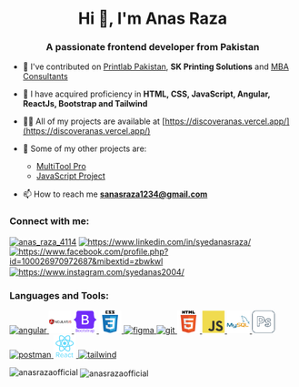 <h1 align="center">Hi 👋, I'm Anas Raza</h1>
<h3 align="center">A passionate frontend developer from Pakistan</h3>

- 🔭 I've contributed on [Printlab Pakistan](https://app.printlab.stepwaysoftwares.com/#/), **SK Printing Solutions** and [MBA Consultants](https://mbaconsultants.com.pk/)

- 🌱 I have acquired proficiency in **HTML, CSS, JavaScript, Angular, ReactJs, Bootstrap and Tailwind**

- 👨‍💻 All of my projects are available at [https://discoveranas.vercel.app/](https://discoveranas.vercel.app/)

- 🚀 Some of my other projects are:
  - [MultiTool Pro](https://multitoolpro.vercel.app/)
  - [JavaScript Project](https://jssimpleprojects.vercel.app/)

- 📫 How to reach me **sanasraza1234@gmail.com**

<h3 align="left">Connect with me:</h3>
<p align="left">
<a href="https://twitter.com/anas_raza_4114" target="blank"><img align="center" src="https://raw.githubusercontent.com/rahuldkjain/github-profile-readme-generator/master/src/images/icons/Social/twitter.svg" alt="anas_raza_4114" height="30" width="40" /></a>
<a href="https://linkedin.com/in/https://www.linkedin.com/in/syedanasraza/" target="blank"><img align="center" src="https://raw.githubusercontent.com/rahuldkjain/github-profile-readme-generator/master/src/images/icons/Social/linked-in-alt.svg" alt="https://www.linkedin.com/in/syedanasraza/" height="30" width="40" /></a>
<a href="https://fb.com/https://www.facebook.com/profile.php?id=100026970972687&mibextid=zbwkwl" target="blank"><img align="center" src="https://raw.githubusercontent.com/rahuldkjain/github-profile-readme-generator/master/src/images/icons/Social/facebook.svg" alt="https://www.facebook.com/profile.php?id=100026970972687&mibextid=zbwkwl" height="30" width="40" /></a>
<a href="https://instagram.com/https://www.instagram.com/syedanas2004/" target="blank"><img align="center" src="https://raw.githubusercontent.com/rahuldkjain/github-profile-readme-generator/master/src/images/icons/Social/instagram.svg" alt="https://www.instagram.com/syedanas2004/" height="30" width="40" /></a>
</p>

<h3 align="left">Languages and Tools:</h3>
<p align="left"> <a href="https://angular.io" target="_blank" rel="noreferrer"> <img src="https://angular.io/assets/images/logos/angular/angular.svg" alt="angular" width="40" height="40"/> </a> <a href="https://angular.io" target="_blank" rel="noreferrer"> <img src="https://raw.githubusercontent.com/devicons/devicon/master/icons/angularjs/angularjs-original-wordmark.svg" alt="angularjs" width="40" height="40"/> </a> <a href="https://getbootstrap.com" target="_blank" rel="noreferrer"> <img src="https://raw.githubusercontent.com/devicons/devicon/master/icons/bootstrap/bootstrap-plain-wordmark.svg" alt="bootstrap" width="40" height="40"/> </a> <a href="https://www.w3schools.com/css/" target="_blank" rel="noreferrer"> <img src="https://raw.githubusercontent.com/devicons/devicon/master/icons/css3/css3-original-wordmark.svg" alt="css3" width="40" height="40"/> </a> <a href="https://www.figma.com/" target="_blank" rel="noreferrer"> <img src="https://www.vectorlogo.zone/logos/figma/figma-icon.svg" alt="figma" width="40" height="40"/> </a> <a href="https://git-scm.com/" target="_blank" rel="noreferrer"> <img src="https://www.vectorlogo.zone/logos/git-scm/git-scm-icon.svg" alt="git" width="40" height="40"/> </a> <a href="https://www.w3.org/html/" target="_blank" rel="noreferrer"> <img src="https://raw.githubusercontent.com/devicons/devicon/master/icons/html5/html5-original-wordmark.svg" alt="html5" width="40" height="40"/> </a> <a href="https://developer.mozilla.org/en-US/docs/Web/JavaScript" target="_blank" rel="noreferrer"> <img src="https://raw.githubusercontent.com/devicons/devicon/master/icons/javascript/javascript-original.svg" alt="javascript" width="40" height="40"/> </a> <a href="https://www.mysql.com/" target="_blank" rel="noreferrer"> <img src="https://raw.githubusercontent.com/devicons/devicon/master/icons/mysql/mysql-original-wordmark.svg" alt="mysql" width="40" height="40"/> </a> <a href="https://www.photoshop.com/en" target="_blank" rel="noreferrer"> <img src="https://raw.githubusercontent.com/devicons/devicon/master/icons/photoshop/photoshop-line.svg" alt="photoshop" width="40" height="40"/> </a> <a href="https://postman.com" target="_blank" rel="noreferrer"> <img src="https://www.vectorlogo.zone/logos/getpostman/getpostman-icon.svg" alt="postman" width="40" height="40"/> </a> <a href="https://reactjs.org/" target="_blank" rel="noreferrer"> <img src="https://raw.githubusercontent.com/devicons/devicon/master/icons/react/react-original-wordmark.svg" alt="react" width="40" height="40"/> </a> <a href="https://tailwindcss.com/" target="_blank" rel="noreferrer"> <img src="https://www.vectorlogo.zone/logos/tailwindcss/tailwindcss-icon.svg" alt="tailwind" width="40" height="40"/> </a> </p>

<p><img align="left" src="https://github-readme-stats.vercel.app/api/top-langs?username=anasrazaofficial&show_icons=true&locale=en&layout=compact" alt="anasrazaofficial" /></p>

<p>&nbsp;<img align="center" src="https://github-readme-stats.vercel.app/api?username=anasrazaofficial&show_icons=true&locale=en" alt="anasrazaofficial" /></p>
